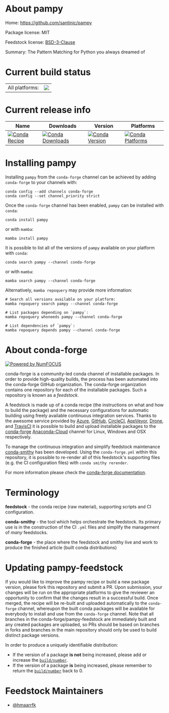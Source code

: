 About pampy
===========

Home: https://github.com/santinic/pampy

Package license: MIT

Feedstock license: [BSD-3-Clause](https://github.com/conda-forge/pampy-feedstock/blob/main/LICENSE.txt)

Summary: The Pattern Matching for Python you always dreamed of

Current build status
====================


<table><tr><td>All platforms:</td>
    <td>
      <a href="https://dev.azure.com/conda-forge/feedstock-builds/_build/latest?definitionId=16833&branchName=main">
        <img src="https://dev.azure.com/conda-forge/feedstock-builds/_apis/build/status/pampy-feedstock?branchName=main">
      </a>
    </td>
  </tr>
</table>

Current release info
====================

| Name | Downloads | Version | Platforms |
| --- | --- | --- | --- |
| [![Conda Recipe](https://img.shields.io/badge/recipe-pampy-green.svg)](https://anaconda.org/conda-forge/pampy) | [![Conda Downloads](https://img.shields.io/conda/dn/conda-forge/pampy.svg)](https://anaconda.org/conda-forge/pampy) | [![Conda Version](https://img.shields.io/conda/vn/conda-forge/pampy.svg)](https://anaconda.org/conda-forge/pampy) | [![Conda Platforms](https://img.shields.io/conda/pn/conda-forge/pampy.svg)](https://anaconda.org/conda-forge/pampy) |

Installing pampy
================

Installing `pampy` from the `conda-forge` channel can be achieved by adding `conda-forge` to your channels with:

```
conda config --add channels conda-forge
conda config --set channel_priority strict
```

Once the `conda-forge` channel has been enabled, `pampy` can be installed with `conda`:

```
conda install pampy
```

or with `mamba`:

```
mamba install pampy
```

It is possible to list all of the versions of `pampy` available on your platform with `conda`:

```
conda search pampy --channel conda-forge
```

or with `mamba`:

```
mamba search pampy --channel conda-forge
```

Alternatively, `mamba repoquery` may provide more information:

```
# Search all versions available on your platform:
mamba repoquery search pampy --channel conda-forge

# List packages depending on `pampy`:
mamba repoquery whoneeds pampy --channel conda-forge

# List dependencies of `pampy`:
mamba repoquery depends pampy --channel conda-forge
```


About conda-forge
=================

[![Powered by
NumFOCUS](https://img.shields.io/badge/powered%20by-NumFOCUS-orange.svg?style=flat&colorA=E1523D&colorB=007D8A)](https://numfocus.org)

conda-forge is a community-led conda channel of installable packages.
In order to provide high-quality builds, the process has been automated into the
conda-forge GitHub organization. The conda-forge organization contains one repository
for each of the installable packages. Such a repository is known as a *feedstock*.

A feedstock is made up of a conda recipe (the instructions on what and how to build
the package) and the necessary configurations for automatic building using freely
available continuous integration services. Thanks to the awesome service provided by
[Azure](https://azure.microsoft.com/en-us/services/devops/), [GitHub](https://github.com/),
[CircleCI](https://circleci.com/), [AppVeyor](https://www.appveyor.com/),
[Drone](https://cloud.drone.io/welcome), and [TravisCI](https://travis-ci.com/)
it is possible to build and upload installable packages to the
[conda-forge](https://anaconda.org/conda-forge) [Anaconda-Cloud](https://anaconda.org/)
channel for Linux, Windows and OSX respectively.

To manage the continuous integration and simplify feedstock maintenance
[conda-smithy](https://github.com/conda-forge/conda-smithy) has been developed.
Using the ``conda-forge.yml`` within this repository, it is possible to re-render all of
this feedstock's supporting files (e.g. the CI configuration files) with ``conda smithy rerender``.

For more information please check the [conda-forge documentation](https://conda-forge.org/docs/).

Terminology
===========

**feedstock** - the conda recipe (raw material), supporting scripts and CI configuration.

**conda-smithy** - the tool which helps orchestrate the feedstock.
                   Its primary use is in the construction of the CI ``.yml`` files
                   and simplify the management of *many* feedstocks.

**conda-forge** - the place where the feedstock and smithy live and work to
                  produce the finished article (built conda distributions)


Updating pampy-feedstock
========================

If you would like to improve the pampy recipe or build a new
package version, please fork this repository and submit a PR. Upon submission,
your changes will be run on the appropriate platforms to give the reviewer an
opportunity to confirm that the changes result in a successful build. Once
merged, the recipe will be re-built and uploaded automatically to the
`conda-forge` channel, whereupon the built conda packages will be available for
everybody to install and use from the `conda-forge` channel.
Note that all branches in the conda-forge/pampy-feedstock are
immediately built and any created packages are uploaded, so PRs should be based
on branches in forks and branches in the main repository should only be used to
build distinct package versions.

In order to produce a uniquely identifiable distribution:
 * If the version of a package **is not** being increased, please add or increase
   the [``build/number``](https://docs.conda.io/projects/conda-build/en/latest/resources/define-metadata.html#build-number-and-string).
 * If the version of a package **is** being increased, please remember to return
   the [``build/number``](https://docs.conda.io/projects/conda-build/en/latest/resources/define-metadata.html#build-number-and-string)
   back to 0.

Feedstock Maintainers
=====================

* [@hmaarrfk](https://github.com/hmaarrfk/)

